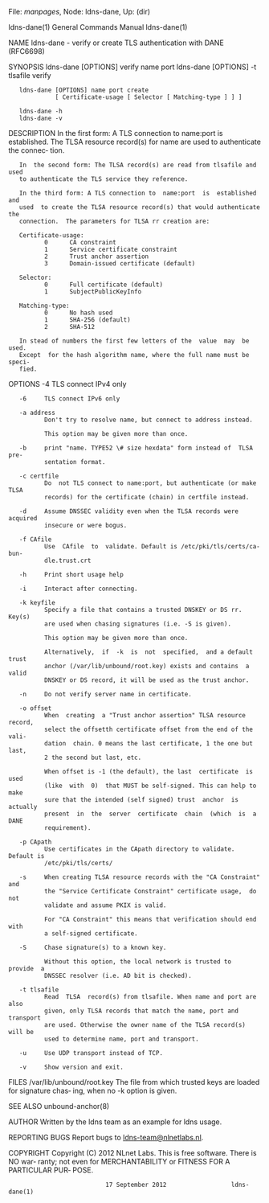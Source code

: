 File: *manpages*,  Node: ldns-dane,  Up: (dir)

ldns-dane(1)                General Commands Manual               ldns-dane(1)



NAME
       ldns-dane - verify or create TLS authentication with DANE (RFC6698)

SYNOPSIS
       ldns-dane [OPTIONS] verify name port
       ldns-dane [OPTIONS] -t tlsafile verify

       ldns-dane [OPTIONS] name port create
                 [ Certificate-usage [ Selector [ Matching-type ] ] ]

       ldns-dane -h
       ldns-dane -v


DESCRIPTION
       In  the  first form: A TLS connection to name:port is established.  The
       TLSA resource record(s) for name are used to authenticate  the  connec‐
       tion.

       In  the second form: The TLSA record(s) are read from tlsafile and used
       to authenticate the TLS service they reference.

       In the third form: A TLS connection to  name:port  is  established  and
       used  to create the TLSA resource record(s) that would authenticate the
       connection.  The parameters for TLSA rr creation are:

       Certificate-usage:
              0      CA constraint
              1      Service certificate constraint
              2      Trust anchor assertion
              3      Domain-issued certificate (default)

       Selector:
              0      Full certificate (default)
              1      SubjectPublicKeyInfo

       Matching-type:
              0      No hash used
              1      SHA-256 (default)
              2      SHA-512

       In stead of numbers the first few letters of the  value  may  be  used.
       Except  for the hash algorithm name, where the full name must be speci‐
       fied.


OPTIONS
       -4     TLS connect IPv4 only

       -6     TLS connect IPv6 only

       -a address
              Don't try to resolve name, but connect to address instead.

              This option may be given more than once.

       -b     print "name. TYPE52 \# size hexdata" form instead of  TLSA  pre‐
              sentation format.

       -c certfile
              Do  not TLS connect to name:port, but authenticate (or make TLSA
              records) for the certificate (chain) in certfile instead.

       -d     Assume DNSSEC validity even when the TLSA records were  acquired
              insecure or were bogus.

       -f CAfile
              Use  CAfile  to  validate. Default is /etc/pki/tls/certs/ca-bun‐
              dle.trust.crt

       -h     Print short usage help

       -i     Interact after connecting.

       -k keyfile
              Specify a file that contains a trusted DNSKEY or DS rr.   Key(s)
              are used when chasing signatures (i.e. -S is given).

              This option may be given more than once.

              Alternatively,  if  -k  is  not  specified,  and a default trust
              anchor (/var/lib/unbound/root.key) exists and contains  a  valid
              DNSKEY or DS record, it will be used as the trust anchor.

       -n     Do not verify server name in certificate.

       -o offset
              When  creating  a "Trust anchor assertion" TLSA resource record,
              select the offsetth certificate offset from the end of the vali‐
              dation  chain. 0 means the last certificate, 1 the one but last,
              2 the second but last, etc.

              When offset is -1 (the default), the last  certificate  is  used
              (like  with  0)  that MUST be self-signed. This can help to make
              sure that the intended (self signed) trust  anchor  is  actually
              present  in  the  server  certificate  chain  (which  is  a DANE
              requirement).

       -p CApath
              Use certificates in the CApath directory to validate. Default is
              /etc/pki/tls/certs/

       -s     When creating TLSA resource records with the "CA Constraint" and
              the "Service Certificate Constraint" certificate usage,  do  not
              validate and assume PKIX is valid.

              For "CA Constraint" this means that verification should end with
              a self-signed certificate.

       -S     Chase signature(s) to a known key.

              Without this option, the local network is trusted to  provide  a
              DNSSEC resolver (i.e. AD bit is checked).

       -t tlsafile
              Read  TLSA  record(s) from tlsafile. When name and port are also
              given, only TLSA records that match the name, port and transport
              are used. Otherwise the owner name of the TLSA record(s) will be
              used to determine name, port and transport.

       -u     Use UDP transport instead of TCP.

       -v     Show version and exit.


FILES
       /var/lib/unbound/root.key
              The file from which trusted keys are loaded for signature  chas‐
              ing, when no -k option is given.


SEE ALSO
       unbound-anchor(8)


AUTHOR
       Written by the ldns team as an example for ldns usage.


REPORTING BUGS
       Report bugs to ldns-team@nlnetlabs.nl.


COPYRIGHT
       Copyright  (C) 2012 NLnet Labs. This is free software. There is NO war‐
       ranty; not even for MERCHANTABILITY or FITNESS FOR  A  PARTICULAR  PUR‐
       POSE.




                               17 September 2012                  ldns-dane(1)

